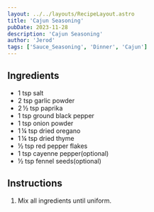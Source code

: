 ```yaml
---
layout: ../../layouts/RecipeLayout.astro
title: 'Cajun Seasoning'
pubDate: 2023-11-28
description: 'Cajun Seasoning'
author: 'Jerod'
tags: ['Sauce_Seasoning', 'Dinner', 'Cajun']
---
```


<h2 class='text-2xl py-4'>Ingredients</h2>
<ul class='list-disc ms-4 ps-4 py-2'>
    <li>1 tsp salt</li>
    <li>2 tsp garlic powder</li>
    <li>2 ½ tsp paprika</li>
    <li>1 tsp ground black pepper</li>
    <li>1 tsp onion powder</li>
    <li>1 ¼ tsp dried oregano</li>
    <li>1 ¼ tsp dried thyme</li>
    <li>½ tsp red pepper flakes</li>
    <li>1 tsp cayenne pepper(optional)</li>
    <li>½ tsp fennel seeds(optional)</li>
</ul>
<h2 class='text-2xl py-4'>Instructions</h2>
<ol class='list-decimal ms-4 ps-4 py-2'>
    <li>Mix all ingredients until uniform.</li>    
</ol>
